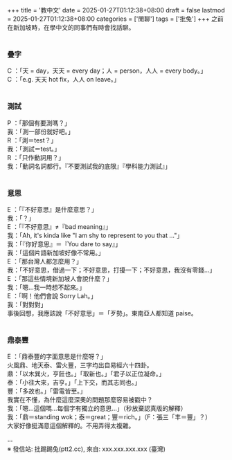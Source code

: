 +++
title = '教中文'
date = 2025-01-27T01:12:38+08:00
draft = false
lastmod = 2025-01-27T01:12:38+08:00
categories = ['閒聊']
tags = ['批兔']
+++
之前在新加坡時，在學中文的同事們有時會找話聊。<br>
<br>
### 疊字 
C ：「天 = day，天天 = every day；人 = person，人人 = every body。」<br>
C ：「e.g. 天天 hot fix，人人 on leave。」<br>
<br>
### 測試 
P ：「那個有要測嗎？」<br>
我：「測一部份就好吧。」<br>
R ：「測＝test？」<br>
我：「測試＝test。」<br>
R ：「只作動詞用？」<br>
我：「動詞名詞都行。『不要測試我的底限』『學科能力測試』」<br>
<br>
### 意思 
E ：「『不好意思』是什麼意思？」<br>
我：「？」<br>
E ：「『不好意思』≠『bad meaning』」<br>
我：「Ah, it's kinda like "I am shy to represent to you that ..."」<br>
我：「『你好意思』＝『You dare to say』」<br>
我：「這個片語新加坡好像不常用。」<br>
E ：「那台灣人都怎麼用？」<br>
我：「不好意思，借過一下；不好意思，打擾一下；不好意思，我沒有零錢…」<br>
E ：「那這些情境新加坡人會說什麼？」<br>
我：「嗯…我一時想不起來。」<br>
E ：「啊！他們會說 Sorry Lah。」<br>
我：「對對對」<br>
事後回想，我應該說「不好意思」＝「歹勢」。東南亞人都知道 paise。<br>
<br>
### 鼎泰豐 
E ：「鼎泰豐的字面意思是什麼呀？」<br>
火風鼎、地天泰、雷火豐，三字均出自易經六十四卦。<br>
鼎：「以木巽火，亨飪也。」「取新也。」「君子以正位凝命。」<br>
泰：「小往大來，吉亨。」「上下交，而其志同也。」<br>
豐：「多故也。」「雷電皆至。」<br>
我實在不懂，為什麼這麼深奧的問題那麼容易被戳中？<br>
我：「嗯…這個嗎…每個字有獨立的意思…」（秒放棄認真版的解釋）<br>
我：「鼎＝standing wok；泰＝great；豐＝rich。」（F：張三「丰＝豐」？）<br>
大家好像挺滿意這個解釋的。不用弄得太複雜。<br>
<br>
--<br>
※ 發信站: 批踢踢兔(ptt2.cc), 來自: xxx.xxx.xxx.xxx (臺灣)<br>
